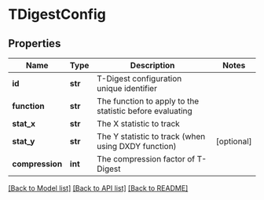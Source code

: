 # TDigestConfig

## Properties
Name | Type | Description | Notes
------------ | ------------- | ------------- | -------------
**id** | **str** | T-Digest configuration unique identifier | 
**function** | **str** | The function to apply to the statistic before evaluating | 
**stat_x** | **str** | The X statistic to track | 
**stat_y** | **str** | The Y statistic to track (when using DXDY function) | [optional] 
**compression** | **int** | The compression factor of T-Digest | 

[[Back to Model list]](../README.md#documentation-for-models) [[Back to API list]](../README.md#documentation-for-api-endpoints) [[Back to README]](../README.md)


